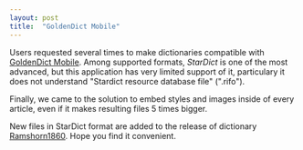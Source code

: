 ```yaml
---
layout: post
title:  "GoldenDict Mobile"
---
```


Users requested several times to make dictionaries compatible with [GoldenDict Mobile][2]. Among supported formats, _StarDict_ is one of the most advanced, but this application has very limited support of it, particulary it does not understand "Stardict resource database file" (".rifo").

Finally, we came to the solution to embed styles and images inside of every article, even if it makes resulting files 5 times bigger.

New files in StarDict format are added to the release of dictionary [Ramshorn1860][1]. Hope you find it convenient.


[1]: https://github.com/nikita-moor/latin-dictionary/releases/tag/2019-07-10
[2]: http://goldendict.mobi/

